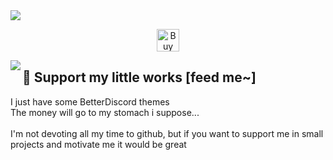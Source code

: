 <img src="https://user-images.githubusercontent.com/79029257/185763262-2fc8bf77-b9d1-425f-8f88-27c4d7335edb.png">

<p align="center">
  <a href='https://ko-fi.com/P5P5EI7GP' target='_blank'><img height='36' style='border:0px;height:36px;' src='https://cdn.ko-fi.com/cdn/kofi3.png?v=3' border='0' alt='Buy Me a Coffee at ko-fi.com' /></a>
</p>

<a href="https://discord.com/users/437579806616322049"><img align="left" src="https://lanyard.cnrad.dev/api/437579806616322049"/></a>

## 📍 Support my little works [feed me~]

I just have some BetterDiscord themes <br/>The money will go to my stomach i suppose... <br/><br/>I'm not devoting all my time to github, but if you want to support me in small projects and motivate me it would be great
